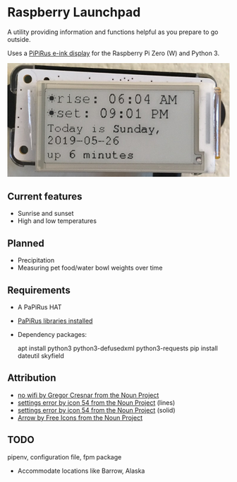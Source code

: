 # Raspberry Launchpad

A utility providing information and functions helpful as you prepare to go
outside.

Uses a [PiPiRus e-ink display](https://github.com/PiSupply/PaPiRus#papirus) for
the Raspberry Pi Zero (W) and Python 3.

![Demonstration photo](img/sun_times.jpg)

## Current features

* Sunrise and sunset
* High and low temperatures

## Planned

* Precipitation
* Measuring pet food/water bowl weights over time

## Requirements

* A PaPiRus HAT
* [PaPiRus libraries installed](https://github.com/PiSupply/PaPiRus#setup-papirus)
* Dependency packages:

    apt install python3 python3-defusedxml python3-requests
    pip install dateutil skyfield

## Attribution

* [no wifi by Gregor Cresnar from the Noun Project](https://thenounproject.com/term/no-wifi/488903/)
* [settings error by icon 54 from the Noun Project](https://thenounproject.com/term/settings-error/230271) (lines)
* [settings error by icon 54 from the Noun Project](https://thenounproject.com/term/settings-error/237416) (solid)
* [Arrow by Free Icons from the Noun Project](https://thenounproject.com/term/arrow/2540002)

## TODO

pipenv, configuration file, fpm package

* Accommodate locations like Barrow, Alaska
